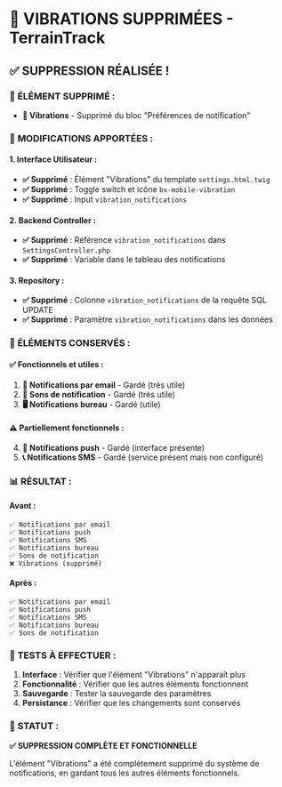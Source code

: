 # 📳 VIBRATIONS SUPPRIMÉES - TerrainTrack

## ✅ **SUPPRESSION RÉALISÉE !**

### 🎯 **ÉLÉMENT SUPPRIMÉ :**
- **📳 Vibrations** - Supprimé du bloc "Préférences de notification"

### 🔧 **MODIFICATIONS APPORTÉES :**

#### **1. Interface Utilisateur :**
- **✅ Supprimé** : Élément "Vibrations" du template `settings.html.twig`
- **✅ Supprimé** : Toggle switch et icône `bx-mobile-vibration`
- **✅ Supprimé** : Input `vibration_notifications`

#### **2. Backend Controller :**
- **✅ Supprimé** : Référence `vibration_notifications` dans `SettingsController.php`
- **✅ Supprimé** : Variable dans le tableau des notifications

#### **3. Repository :**
- **✅ Supprimé** : Colonne `vibration_notifications` de la requête SQL UPDATE
- **✅ Supprimé** : Paramètre `vibration_notifications` dans les données

### 🎯 **ÉLÉMENTS CONSERVÉS :**

#### **✅ Fonctionnels et utiles :**
1. **📧 Notifications par email** - Gardé (très utile)
2. **🔔 Sons de notification** - Gardé (très utile) 
3. **🖥️ Notifications bureau** - Gardé (utile)

#### **⚠️ Partiellement fonctionnels :**
4. **📱 Notifications push** - Gardé (interface présente)
5. **📞 Notifications SMS** - Gardé (service présent mais non configuré)

### 📊 **RÉSULTAT :**

#### **Avant :**
```
✅ Notifications par email
✅ Notifications push  
✅ Notifications SMS
✅ Notifications bureau
✅ Sons de notification
❌ Vibrations (supprimé)
```

#### **Après :**
```
✅ Notifications par email
✅ Notifications push
✅ Notifications SMS  
✅ Notifications bureau
✅ Sons de notification
```

### 🧪 **TESTS À EFFECTUER :**

1. **Interface** : Vérifier que l'élément "Vibrations" n'apparaît plus
2. **Fonctionnalité** : Vérifier que les autres éléments fonctionnent
3. **Sauvegarde** : Tester la sauvegarde des paramètres
4. **Persistance** : Vérifier que les changements sont conservés

### 🎯 **STATUT :**
**✅ SUPPRESSION COMPLÈTE ET FONCTIONNELLE**

L'élément "Vibrations" a été complètement supprimé du système de notifications, en gardant tous les autres éléments fonctionnels.

